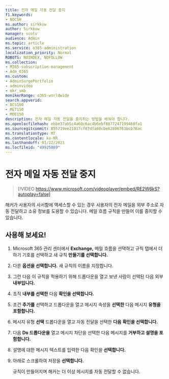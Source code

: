 ```yaml
---
title: 전자 메일 자동 전달 중지
f1.keywords:
- NOCSH
ms.author: sirkkuw
author: Sirkkuw
manager: scotv
audience: Admin
ms.topic: article
ms.service: o365-administration
localization_priority: Normal
ROBOTS: NOINDEX, NOFOLLOW
ms.collection:
- M365-subscription-management
- Adm_O365
ms.custom:
- AdminSurgePortfolio
- adminvideo
- okr_smb
monikerRange: o365-worldwide
search.appverid:
- BCS160
- MET150
- MOE150
description: 전자 메일 자동 전달을 중지하는 방법을 배워야 합니다.
ms.openlocfilehash: ebbe37ab5c4a60c6ac4b6ebf8877247199460fa1
ms.sourcegitcommit: 855719ee21017cf87dfa98cbe62806763bcb78ac
ms.translationtype: MT
ms.contentlocale: ko-KR
ms.lasthandoff: 01/22/2021
ms.locfileid: "49925889"
---
```

# <a name="stop-email-auto-forward"></a>전자 메일 자동 전달 중지

> [!VIDEO https://www.microsoft.com/videoplayer/embed/RE2W6kS?autoplay=false]

해커가 사용자의 사서함에 액세스할 수 있는 경우 사용자의 전자 메일을 외부 주소로 자동 전달하고 소유 정보를 도용할 수 있습니다. 메일 흐름 규칙을 만들어 이를 중지할 수 있습니다.

## <a name="try-it"></a>사용해 보세요!

1. Microsoft 365 관리 센터에서 **Exchange,** 메일 흐름을  선택하고 규칙 탭에서 더하기 기호를 선택하고 새 규칙  **만들기를 선택합니다.**
1. 다른 **옵션을 선택합니다.** 새 규칙의 이름을 지정합니다.
1. 그런 다음 이 규칙을 적용하기 위해 드롭다운을 열고 보낸 사람이 선택된 다음 외부 **내부입니다.**
1. 조직 **내부를 선택한** 다음 **확인을 선택합니다.**
1. 조건 **추가를** 선택하고 드롭다운을 열고 메시지 속성을 **선택한** 다음 메시지 **유형을 포함합니다.**
1. 메시지 유형 **선택** 드롭다운을 열고 자동 전달을 선택한 **다음** **확인을 선택합니다.**
1. 다음 **Do 드롭다운을** 열고 메시지 차단을 선택한 다음 메시지를 **거부하고 설명을 포함합니다.**
1. 설명에 대한 메시지 텍스트를 입력한 다음 확인을 **선택합니다.**
1. 아래로 스크롤하여 저장을 **선택합니다.**

    규칙이 만들어지며 해커는 더 이상 메시지를 자동 전달할 수 없습니다.